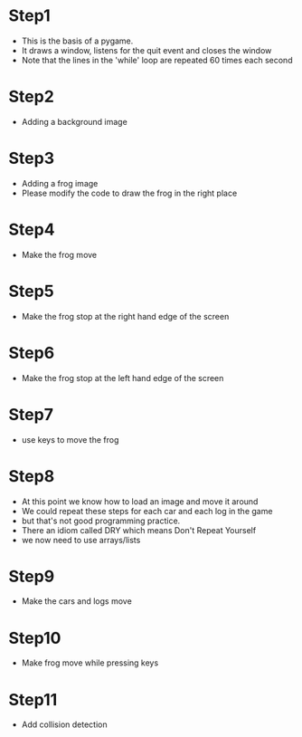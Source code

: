 # Step1
* This is the basis of a pygame.
* It draws a window, listens for the quit event and closes the window
* Note that the lines in the 'while' loop are repeated 60 times each second 

# Step2
* Adding a background image

# Step3
* Adding a frog image
* Please modify the code to draw the frog in the right place

# Step4
* Make the frog move

# Step5
* Make the frog stop at the right hand edge of the screen

# Step6
* Make the frog stop at the left hand edge of the screen

# Step7
* use keys to move the frog

# Step8
* At this point we know how to load an image and move it around
* We could repeat these steps for each car and each log in the game
* but that's not good programming practice.
* There an idiom called DRY which means Don't Repeat Yourself
* we now need to use arrays/lists

# Step9
* Make the cars and logs move

# Step10
* Make frog move while pressing keys

# Step11
* Add collision detection